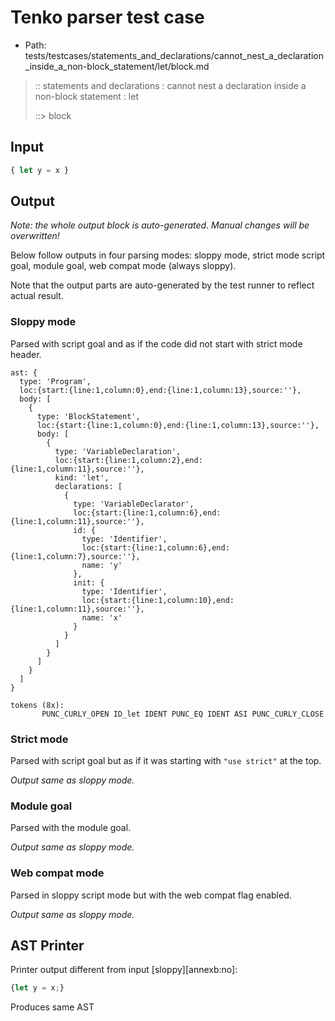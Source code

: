 # Tenko parser test case

- Path: tests/testcases/statements_and_declarations/cannot_nest_a_declaration_inside_a_non-block_statement/let/block.md

> :: statements and declarations : cannot nest a declaration inside a non-block statement : let
>
> ::> block

## Input

`````js
{ let y = x }
`````

## Output

_Note: the whole output block is auto-generated. Manual changes will be overwritten!_

Below follow outputs in four parsing modes: sloppy mode, strict mode script goal, module goal, web compat mode (always sloppy).

Note that the output parts are auto-generated by the test runner to reflect actual result.

### Sloppy mode

Parsed with script goal and as if the code did not start with strict mode header.

`````
ast: {
  type: 'Program',
  loc:{start:{line:1,column:0},end:{line:1,column:13},source:''},
  body: [
    {
      type: 'BlockStatement',
      loc:{start:{line:1,column:0},end:{line:1,column:13},source:''},
      body: [
        {
          type: 'VariableDeclaration',
          loc:{start:{line:1,column:2},end:{line:1,column:11},source:''},
          kind: 'let',
          declarations: [
            {
              type: 'VariableDeclarator',
              loc:{start:{line:1,column:6},end:{line:1,column:11},source:''},
              id: {
                type: 'Identifier',
                loc:{start:{line:1,column:6},end:{line:1,column:7},source:''},
                name: 'y'
              },
              init: {
                type: 'Identifier',
                loc:{start:{line:1,column:10},end:{line:1,column:11},source:''},
                name: 'x'
              }
            }
          ]
        }
      ]
    }
  ]
}

tokens (8x):
       PUNC_CURLY_OPEN ID_let IDENT PUNC_EQ IDENT ASI PUNC_CURLY_CLOSE
`````

### Strict mode

Parsed with script goal but as if it was starting with `"use strict"` at the top.

_Output same as sloppy mode._

### Module goal

Parsed with the module goal.

_Output same as sloppy mode._

### Web compat mode

Parsed in sloppy script mode but with the web compat flag enabled.

_Output same as sloppy mode._

## AST Printer

Printer output different from input [sloppy][annexb:no]:

````js
{let y = x;}
````

Produces same AST
